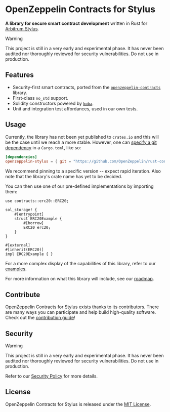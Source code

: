 # OpenZeppelin Contracts for Stylus

**A library for secure smart contract development** written in Rust for
[Arbitrum Stylus](https://docs.arbitrum.io/stylus/stylus-gentle-introduction).

> [!WARNING]
> This project is still in a very early and experimental phase. It has never
> been audited nor thoroughly reviewed for security vulnerabilities. Do not use
> in production.

## Features

- Security-first smart contracts, ported from the [`openzeppelin-contracts`]
  library.
- First-class `no_std` support.
- Solidity constructors powered by [`koba`].
- Unit and integration test affordances, used in our own tests.

[`openzeppelin-contracts`]: https://github.com/OpenZeppelin/openzeppelin-contracts
[`koba`]: https://github.com/OpenZeppelin/koba

## Usage

Currently, the library has not been yet published to `crates.io` and this will
be the case until we reach a more stable. However, one can [specify a git
dependency] in a `Cargo.toml`, like so:

```toml
[dependencies]
openzeppelin-stylus = { git = "https://github.com/OpenZeppelin/rust-contracts-stylus" }
```

We recommend pinning to a specific version -- expect rapid iteration. Also note
that the library's crate name has yet to be decided.

You can then use one of our pre-defined implementations by importing them:

```rust,ignore
use contracts::erc20::ERC20;

sol_storage! {
    #[entrypoint]
    struct ERC20Example {
        #[borrow]
        ERC20 erc20;
    }
}

#[external]
#[inherit(ERC20)]
impl ERC20Example { }
```

For a more complex display of the capabilities of this library, refer to our
[examples](./examples).

For more information on what this library will include, see our [roadmap].

[specify a git dependency]: https://doc.rust-lang.org/cargo/reference/specifying-dependencies.html#specifying-dependencies-from-git-repositories
[roadmap]: https://github.com/OpenZeppelin/rust-contracts-stylus/milestone/1

## Contribute

OpenZeppelin Contracts for Stylus exists thanks to its contributors. There are
many ways you can participate and help build high-quality software. Check out
the [contribution guide](CONTRIBUTING.md)!

## Security

> [!WARNING]
> This project is still in a very early and experimental phase. It has never
> been audited nor thoroughly reviewed for security vulnerabilities. Do not use
> in production.

Refer to our [Security Policy](SECURITY.md) for more details.

## License

OpenZeppelin Contracts for Stylus is released under the [MIT License](LICENSE).

